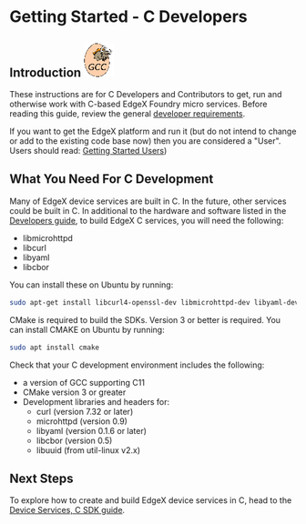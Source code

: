# Getting Started - C Developers

## Introduction ![image](gcc-logo.png)

These instructions are for C Developers and Contributors to get, run and otherwise work with C-based EdgeX Foundry
micro services. Before reading this guide, review the general [developer requirements](./Ch-GettingStartedDevelopers.md#what-you-need).

If you want to get the EdgeX platform and run it (but do not intend to change or add to the existing code base now) then you are considered a "User". Users should read:
[Getting Started Users](./Ch-GettingStartedUsers.md))

## What You Need For C Development
Many of EdgeX device services are built in C.  In the future, other services could be built in C.  In additional to the hardware and software listed in the [Developers
guide](./Ch-GettingStartedDevelopers.md), to build EdgeX C services, you will need the following:

-   libmicrohttpd
-   libcurl
-   libyaml
-   libcbor

You can install these on Ubuntu by running:
``` bash
sudo apt-get install libcurl4-openssl-dev libmicrohttpd-dev libyaml-dev libcbor-dev
```

CMake is required to build the SDKs.  Version 3 or better is required.  You can install CMAKE on Ubuntu by running:
``` bash
sudo apt install cmake
```

Check that your C development environment includes the following:

- a version of GCC supporting C11
- CMake version 3 or greater
- Development libraries and headers for:
    - curl (version 7.32 or later)
    - microhttpd (version 0.9)
    - libyaml (version 0.1.6 or later)
    - libcbor (version 0.5)
    - libuuid (from util-linux v2.x)

## Next Steps
To explore how to create and build EdgeX device services in C, head to the [Device Services, C SDK guide](./Ch-GettingStartedSDK-C).